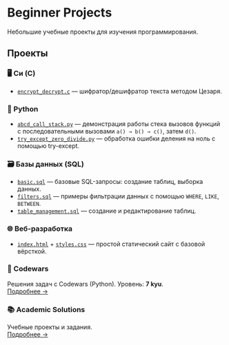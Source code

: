 # Beginner Projects  
Небольшие учебные проекты для изучения программирования.  

## Проекты  
### 🖥️ Си (C)  
- [`encrypt_decrypt.c`](/C/encrypt_decrypt.c) — шифратор/дешифратор текста методом Цезаря.  

### 🐍 Python  
- [`abcd_call_stack.py`](/Python/abcd_call_stack.py) — демонстрация работы стека вызовов функций с последовательными вызовами `a() → b() → c()`, затем `d()`.  
- [`try_except_zero_divide.py`](/Python/try_except_zero_divide.py) — обработка ошибки деления на ноль с помощью try-except.  

### 🗃️ Базы данных (SQL)  
- [`basic.sql`](/SQL/basic.sql) — базовые SQL-запросы: создание таблиц, выборка данных.  
- [`filters.sql`](/SQL/filters.sql) — примеры фильтрации данных с помощью `WHERE`, `LIKE`, `BETWEEN`.  
- [`table_management.sql`](/SQL/table_management.sql) — создание и редактирование таблиц.  

### 🌐 Веб-разработка  
- [`index.html`](/website/index.html) + [`styles.css`](/website/styles.css) — простой статический сайт с базовой вёрсткой.  

### 🥋 Codewars  
Решения задач с Codewars (Python). Уровень: **7 kyu**.  
[Подробнее →](/Codewars/README.md)  

### 📚 Academic Solutions  
Учебные проекты и задания.  
[Подробнее →](/Academic-Solutions/README.md)  
